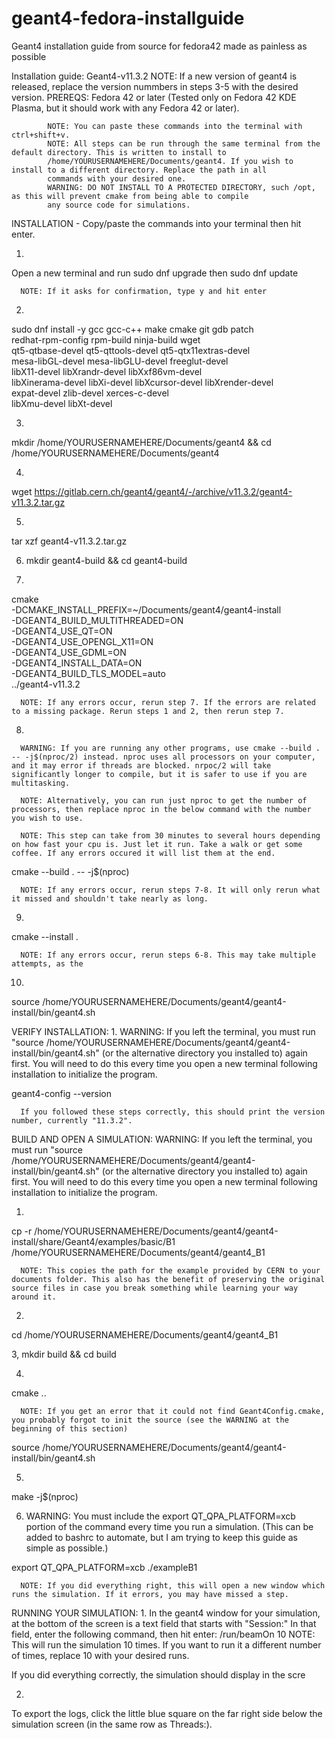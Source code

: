 # geant4-fedora-installguide
Geant4 installation guide from source for fedora42 made as painless as possible

Installation guide: Geant4-v11.3.2
            NOTE: If a new version of geant4 is released, replace the version nummbers in steps 3-5 with the desired version.
PREREQS: Fedora 42 or later (Tested only on Fedora 42 KDE Plasma, but it should work with any Fedora 42 or later).

            NOTE: You can paste these commands into the terminal with ctrl+shift+v.
            NOTE: All steps can be run through the same terminal from the default directory. This is written to install to
            /home/YOURUSERNAMEHERE/Documents/geant4. If you wish to install to a different directory. Replace the path in all
            commands with your desired one.
            WARNING: DO NOT INSTALL TO A PROTECTED DIRECTORY, such /opt, as this will prevent cmake from being able to compile
            any source code for simulations.


INSTALLATION - Copy/paste the commands into your terminal then hit enter.

1.
Open a new terminal and run
sudo dnf upgrade
then
sudo dnf update

      NOTE: If it asks for confirmation, type y and hit enter

2.
sudo dnf install -y gcc gcc-c++ make cmake git gdb patch \
                   redhat-rpm-config rpm-build ninja-build wget \
                   qt5-qtbase-devel qt5-qttools-devel qt5-qtx11extras-devel \
                   mesa-libGL-devel mesa-libGLU-devel freeglut-devel \
                   libX11-devel libXrandr-devel libXxf86vm-devel \
                   libXinerama-devel libXi-devel libXcursor-devel libXrender-devel \
                   expat-devel zlib-devel xerces-c-devel \
                   libXmu-devel libXt-devel


3.
mkdir /home/YOURUSERNAMEHERE/Documents/geant4 && cd /home/YOURUSERNAMEHERE/Documents/geant4

4.
wget https://gitlab.cern.ch/geant4/geant4/-/archive/v11.3.2/geant4-v11.3.2.tar.gz

5.
tar xzf geant4-v11.3.2.tar.gz

6. mkdir geant4-build && cd geant4-build

7.

cmake \
  -DCMAKE_INSTALL_PREFIX=~/Documents/geant4/geant4-install \
  -DGEANT4_BUILD_MULTITHREADED=ON \
  -DGEANT4_USE_QT=ON \
  -DGEANT4_USE_OPENGL_X11=ON \
  -DGEANT4_USE_GDML=ON \
  -DGEANT4_INSTALL_DATA=ON \
  -DGEANT4_BUILD_TLS_MODEL=auto \
  ../geant4-v11.3.2

      NOTE: If any errors occur, rerun step 7. If the errors are related to a missing package. Rerun steps 1 and 2, then rerun step 7.

8.

      WARNING: If you are running any other programs, use cmake --build . -- -j$(nproc/2) instead. nproc uses all processors on your computer, and it may error if threads are blocked. nrpoc/2 will take significantly longer to compile, but it is safer to use if you are multitasking.

      NOTE: Alternatively, you can run just nproc to get the number of processors, then replace nproc in the below command with the number you wish to use.

      NOTE: This step can take from 30 minutes to several hours depending on how fast your cpu is. Just let it run. Take a walk or get some coffee. If any errors occured it will list them at the end.


cmake --build . -- -j$(nproc)

      NOTE: If any errors occur, rerun steps 7-8. It will only rerun what it missed and shouldn't take nearly as long.

9.
cmake --install .

      NOTE: If any errors occur, rerun steps 6-8. This may take multiple attempts, as the

10.
source /home/YOURUSERNAMEHERE/Documents/geant4/geant4-install/bin/geant4.sh

VERIFY INSTALLATION:
1.
      WARNING: If you left the terminal, you must run "source /home/YOURUSERNAMEHERE/Documents/geant4/geant4-install/bin/geant4.sh" (or the alternative directory you installed to) again first. You will need to do this every time you open a new terminal following installation to initialize the program.

geant4-config --version

      If you followed these steps correctly, this should print the version number, currently "11.3.2".

BUILD AND OPEN A SIMULATION:
      WARNING: If you left the terminal, you must run "source /home/YOURUSERNAMEHERE/Documents/geant4/geant4-install/bin/geant4.sh" (or the alternative directory you installed to) again first. You will need to do this every time you open a new terminal following installation to initialize the program.

1.
cp -r /home/YOURUSERNAMEHERE/Documents/geant4/geant4-install/share/Geant4/examples/basic/B1 /home/YOURUSERNAMEHERE/Documents/geant4/geant4_B1

      NOTE: This copies the path for the example provided by CERN to your documents folder. This also has the benefit of preserving the original source files in case you break something while learning your way around it.

2.
cd /home/YOURUSERNAMEHERE/Documents/geant4/geant4_B1

3,
mkdir build && cd build

4.
cmake ..

      NOTE: If you get an error that it could not find Geant4Config.cmake, you probably forgot to init the source (see the WARNING at the beginning of this section)
source /home/YOURUSERNAMEHERE/Documents/geant4/geant4-install/bin/geant4.sh

5.
make -j$(nproc)

6.
      WARNING: You must include the export QT_QPA_PLATFORM=xcb portion of the command every time you run a simulation. (This can be added to bashrc to automate, but I am trying to keep this guide as simple as possible.)

export QT_QPA_PLATFORM=xcb
./exampleB1

      NOTE: If you did everything right, this will open a new window which runs the simulation. If it errors, you may have missed a step.

RUNNING YOUR SIMULATION:
1.
In the geant4 window for your simulation, at the bottom of the screen is a text field that starts with "Session:"
In that field, enter the following command, then hit enter:
/run/beamOn 10
      NOTE: This will run the simulation 10 times. If you want to run it a different number of times, replace 10 with your desired runs.

If you did everything correctly, the simulation should display in the scre

2.
To export the logs, click the little blue square on the far right side below the simulation screen (in the same row as Threads:).

